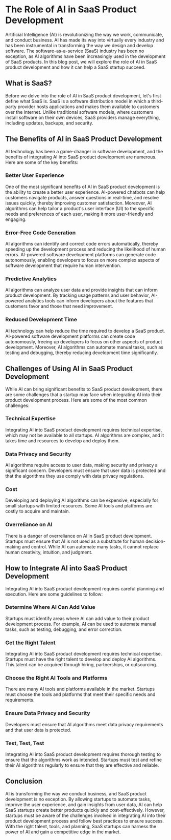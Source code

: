 # The Role of AI in SaaS Product Development 

Artificial Intelligence (AI) is revolutionizing the way we work, communicate, and conduct business. AI has made its way into virtually every industry and has been instrumental in transforming the way we design and develop software. The software-as-a-service (SaaS) industry has been no exception, as AI algorithms have been increasingly used in the development of SaaS products. In this blog post, we will explore the role of AI in SaaS product development and how it can help a SaaS startup succeed.

## What is SaaS?

Before we delve into the role of AI in SaaS product development, let's first define what SaaS is. SaaS is a software distribution model in which a third-party provider hosts applications and makes them available to customers over the internet. Unlike traditional software models, where customers install software on their own devices, SaaS providers manage everything, including updates, backups, and security.

## The Benefits of AI in SaaS Product Development

AI technology has been a game-changer in software development, and the benefits of integrating AI into SaaS product development are numerous. Here are some of the key benefits:

### Better User Experience

One of the most significant benefits of AI in SaaS product development is the ability to create a better user experience. AI-powered chatbots can help customers navigate products, answer questions in real-time, and resolve issues quickly, thereby improving customer satisfaction. Moreover, AI algorithms can help tailor a product's user interface (UI) to the specific needs and preferences of each user, making it more user-friendly and engaging.

### Error-Free Code Generation

AI algorithms can identify and correct code errors automatically, thereby speeding up the development process and reducing the likelihood of human errors. AI-powered software development platforms can generate code autonomously, enabling developers to focus on more complex aspects of software development that require human intervention.

### Predictive Analytics

AI algorithms can analyze user data and provide insights that can inform product development. By tracking usage patterns and user behavior, AI-powered analytics tools can inform developers about the features that customers favor and those that need improvement.

### Reduced Development Time

AI technology can help reduce the time required to develop a SaaS product. AI-powered software development platforms can create code autonomously, freeing up developers to focus on other aspects of product development. Moreover, AI algorithms can automate manual tasks, such as testing and debugging, thereby reducing development time significantly.

## Challenges of Using AI in SaaS Product Development

While AI can bring significant benefits to SaaS product development, there are some challenges that a startup may face when integrating AI into their product development process. Here are some of the most common challenges:

### Technical Expertise

Integrating AI into SaaS product development requires technical expertise, which may not be available to all startups. AI algorithms are complex, and it takes time and resources to develop and deploy them.

### Data Privacy and Security

AI algorithms require access to user data, making security and privacy a significant concern. Developers must ensure that user data is protected and that the algorithms they use comply with data privacy regulations.

### Cost

Developing and deploying AI algorithms can be expensive, especially for small startups with limited resources. Some AI tools and platforms are costly to acquire and maintain.

### Overreliance on AI

There is a danger of overreliance on AI in SaaS product development. Startups must ensure that AI is not used as a substitute for human decision-making and control. While AI can automate many tasks, it cannot replace human creativity, intuition, and judgment.

## How to Integrate AI into SaaS Product Development

Integrating AI into SaaS product development requires careful planning and execution. Here are some guidelines to follow:

### Determine Where AI Can Add Value

Startups must identify areas where AI can add value to their product development process. For example, AI can be used to automate manual tasks, such as testing, debugging, and error correction.

### Get the Right Talent

Integrating AI into SaaS product development requires technical expertise. Startups must have the right talent to develop and deploy AI algorithms. This talent can be acquired through hiring, partnerships, or outsourcing.

### Choose the Right AI Tools and Platforms

There are many AI tools and platforms available in the market. Startups must choose the tools and platforms that meet their specific needs and requirements.

### Ensure Data Privacy and Security

Developers must ensure that AI algorithms meet data privacy requirements and that user data is protected.

### Test, Test, Test

Integrating AI into SaaS product development requires thorough testing to ensure that the algorithms work as intended. Startups must test and refine their AI algorithms regularly to ensure that they are effective and reliable.

## Conclusion

AI is transforming the way we conduct business, and SaaS product development is no exception. By allowing startups to automate tasks, improve the user experience, and gain insights from user data, AI can help SaaS startups create better products quickly and cost-effectively. However, startups must be aware of the challenges involved in integrating AI into their product development process and follow best practices to ensure success. With the right talent, tools, and planning, SaaS startups can harness the power of AI and gain a competitive edge in the market.